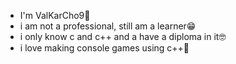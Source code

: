 - I'm ValKarCho9🫡
- i am not a professional, still am a learner😁
- i only know c and c++ and a have a diploma in it🤓
- i love making console games using c++🎉
